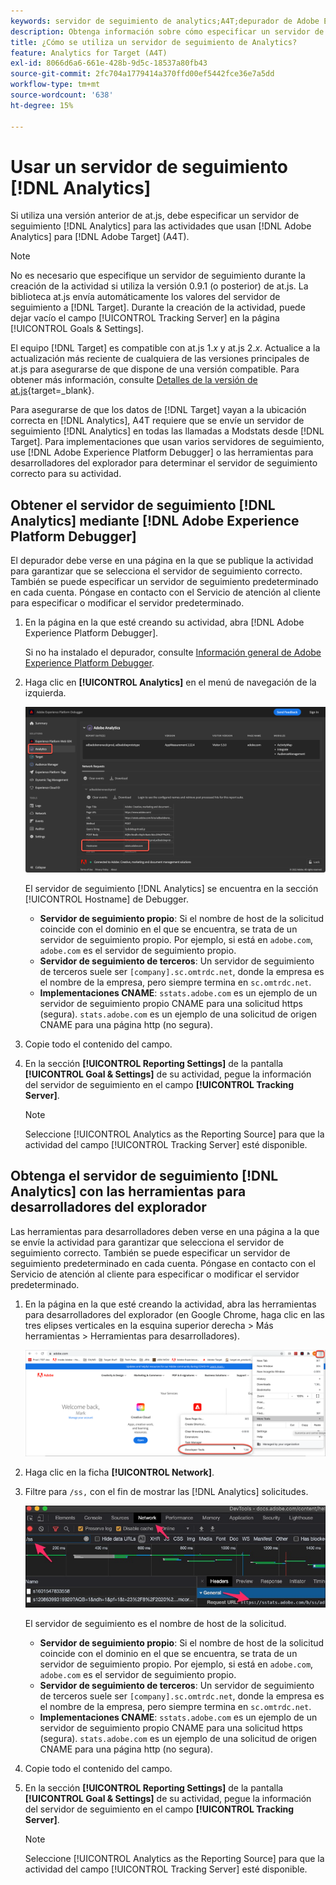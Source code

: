 ```yaml
---
keywords: servidor de seguimiento de analytics;A4T;depurador de Adobe Experience Cloud;depurador de Adobe Experience Platform;fuente de informes;herramientas para desarrolladores
description: Obtenga información sobre cómo especificar un servidor de seguimiento de Analytics para actividades que usan Analytics for [!DNL Target] (A4T) si usa una versión anterior de at.js.
title: ¿Cómo se utiliza un servidor de seguimiento de Analytics?
feature: Analytics for Target (A4T)
exl-id: 8066d6a6-661e-428b-9d5c-18537a80fb43
source-git-commit: 2fc704a1779414a370ffd00ef5442fce36e7a5dd
workflow-type: tm+mt
source-wordcount: '638'
ht-degree: 15%

---
```


# Usar un servidor de seguimiento [!DNL Analytics]

Si utiliza una versión anterior de at.js, debe especificar un servidor de seguimiento [!DNL Analytics] para las actividades que usan [!DNL Adobe Analytics] para [!DNL Adobe Target] (A4T).

>[!NOTE]
>
>No es necesario que especifique un servidor de seguimiento durante la creación de la actividad si utiliza la versión 0.9.1 (o posterior) de at.js. La biblioteca at.js envía automáticamente los valores del servidor de seguimiento a [!DNL Target]. Durante la creación de la actividad, puede dejar vacío el campo [!UICONTROL Tracking Server] en la página [!UICONTROL Goals & Settings].
>
>El equipo [!DNL Target] es compatible con at.js 1.*x* y at.js 2.*x*. Actualice a la actualización más reciente de cualquiera de las versiones principales de at.js para asegurarse de que dispone de una versión compatible. Para obtener más información, consulte [Detalles de la versión de at.js](https://experienceleague.corp.adobe.com/docs/target-dev/developer/client-side/at-js-implementation/target-atjs-versions.html?lang=es){target=_blank}.

Para asegurarse de que los datos de [!DNL Target] vayan a la ubicación correcta en [!DNL Analytics], A4T requiere que se envíe un servidor de seguimiento [!DNL Analytics] en todas las llamadas a Modstats desde [!DNL Target]. Para implementaciones que usan varios servidores de seguimiento, use [!DNL Adobe Experience Platform Debugger] o las herramientas para desarrolladores del explorador para determinar el servidor de seguimiento correcto para su actividad.

## Obtener el servidor de seguimiento [!DNL Analytics] mediante [!DNL Adobe Experience Platform Debugger]

El depurador debe verse en una página en la que se publique la actividad para garantizar que se selecciona el servidor de seguimiento correcto. También se puede especificar un servidor de seguimiento predeterminado en cada cuenta. Póngase en contacto con el Servicio de atención al cliente para especificar o modificar el servidor predeterminado.

1. En la página en la que esté creando su actividad, abra [!DNL Adobe Experience Platform Debugger].

   Si no ha instalado el depurador, consulte [Información general de Adobe Experience Platform Debugger](https://experienceleague.adobe.com/docs/platform-learn/data-collection/debugger/overview.html?lang=es).

1. Haga clic en **[!UICONTROL Analytics]** en el menú de navegación de la izquierda.

   ![Imagen Screen_DebuggerTrackServ](assets/Screen_DebuggerTrackServ.png)

   El servidor de seguimiento [!DNL Analytics] se encuentra en la sección [!UICONTROL Hostname] de Debugger.

   * **Servidor de seguimiento propio**: Si el nombre de host de la solicitud coincide con el dominio en el que se encuentra, se trata de un servidor de seguimiento propio. Por ejemplo, si está en `adobe.com`, `adobe.com` es el servidor de seguimiento propio.
   * **Servidor de seguimiento de terceros**: Un servidor de seguimiento de terceros suele ser `[company].sc.omtrdc.net`, donde la empresa es el nombre de la empresa, pero siempre termina en `sc.omtrdc.net`.
   * **Implementaciones CNAME**: `sstats.adobe.com` es un ejemplo de un servidor de seguimiento propio CNAME para una solicitud https (segura). `stats.adobe.com` es un ejemplo de una solicitud de origen CNAME para una página http (no segura).

1. Copie todo el contenido del campo.

1. En la sección **[!UICONTROL Reporting Settings]** de la pantalla **[!UICONTROL Goal & Settings]** de su actividad, pegue la información del servidor de seguimiento en el campo **[!UICONTROL Tracking Server]**.

   >[!NOTE]
   >
   >Seleccione [!UICONTROL Analytics as the Reporting Source] para que la actividad del campo [!UICONTROL Tracking Server] esté disponible.

## Obtenga el servidor de seguimiento [!DNL Analytics] con las herramientas para desarrolladores del explorador

Las herramientas para desarrolladores deben verse en una página a la que se envíe la actividad para garantizar que selecciona el servidor de seguimiento correcto. También se puede especificar un servidor de seguimiento predeterminado en cada cuenta. Póngase en contacto con el Servicio de atención al cliente para especificar o modificar el servidor predeterminado.

1. En la página en la que esté creando la actividad, abra las herramientas para desarrolladores del explorador (en Google Chrome, haga clic en las tres elipses verticales en la esquina superior derecha > Más herramientas > Herramientas para desarrolladores).

   ![herramientas para desarrolladores de Chrome](/help/main/c-integrating-target-with-mac/a4t/assets/chrome-dev-tools.png)

1. Haga clic en la ficha **[!UICONTROL Network]**.

1. Filtre para `/ss,` con el fin de mostrar las [!DNL Analytics] solicitudes.

   ![Herramientas para desarrolladores de Chrome con /ss search](/help/main/c-integrating-target-with-mac/a4t/assets/chrome-search.png)

   El servidor de seguimiento es el nombre de host de la solicitud.

   * **Servidor de seguimiento propio**: Si el nombre de host de la solicitud coincide con el dominio en el que se encuentra, se trata de un servidor de seguimiento propio. Por ejemplo, si está en `adobe.com`, `adobe.com` es el servidor de seguimiento propio.
   * **Servidor de seguimiento de terceros**: Un servidor de seguimiento de terceros suele ser `[company].sc.omtrdc.net`, donde la empresa es el nombre de la empresa, pero siempre termina en `sc.omtrdc.net`.
   * **Implementaciones CNAME**: `sstats.adobe.com` es un ejemplo de un servidor de seguimiento propio CNAME para una solicitud https (segura). `stats.adobe.com` es un ejemplo de una solicitud de origen CNAME para una página http (no segura).

1. Copie todo el contenido del campo.

1. En la sección **[!UICONTROL Reporting Settings]** de la pantalla **[!UICONTROL Goal & Settings]** de su actividad, pegue la información del servidor de seguimiento en el campo **[!UICONTROL Tracking Server]**.

   >[!NOTE]
   >
   >Seleccione [!UICONTROL Analytics as the Reporting Source] para que la actividad del campo [!UICONTROL Tracking Server] esté disponible.
